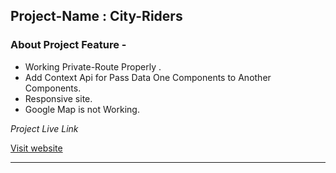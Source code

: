 ## Project-Name : **City-Riders**

### About Project Feature -
- Working Private-Route Properly .
- Add Context Api for Pass Data One Components to Another Components.
- Responsive site.
- Google Map is not Working.

_Project Live Link_

[Visit website](https://flamboyant-mestorf-8934df.netlify.app)

---


